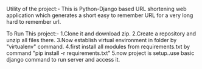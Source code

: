 Utility of the project:-
This is Python-Django based URL shortening web application which generates a short easy to remember URL for a very long hard to remember url.

To Run This project:-
1.Clone it and download zip.
2.Create a repository and unzip all files there.
3.Now establish virtual environment in folder by "virtualenv" command.
4.first install all modules from requirements.txt by command
  "pip install -r requirements.txt"
5.now project is setup..use basic django command to run server and access it.

